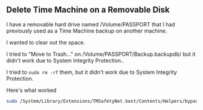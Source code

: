 
## Delete Time Machine on a Removable Disk

I have a removable hard drive named /Volume/PASSPORT that I had previously used as a Time Machine backup on another machine.

I wanted to clear out the space.

I tried to "Move to Trash..." on /Volume/PASSPORT/Backup.backupdb/ but it didn't work due to System Integrity Protection..

I tried to `sudo rm -rf` them, but it didn't work due to System Integrity Protection.

Here's what worked

```sh
sudo /System/Library/Extensions/TMSafetyNet.kext/Contents/Helpers/bypass rm -rfv /Volumes/PASSPORT/.Trashes/501/*
```
